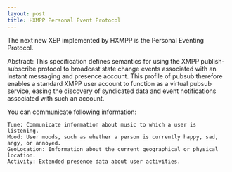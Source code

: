 ```yaml
---
layout: post
title: HXMPP Personal Event Protocol
---
```

The next new XEP implemented by HXMPP is the Personal Eventing Protocol.

Abstract:
This specification defines semantics for using the XMPP publish-subscribe protocol to broadcast state change events associated with an instant messaging and presence account. This profile of pubsub therefore enables a standard XMPP user account to function as a virtual pubsub service, easing the discovery of syndicated data and event notifications associated with such an account.

You can communicate following information:

    Tune: Communicate information about music to which a user is listening.
    Mood: User moods, such as whether a person is currently happy, sad, angy, or annoyed.
    GeoLocation: Information about the current geographical or physical location.
    Activity: Extended presence data about user activities.

